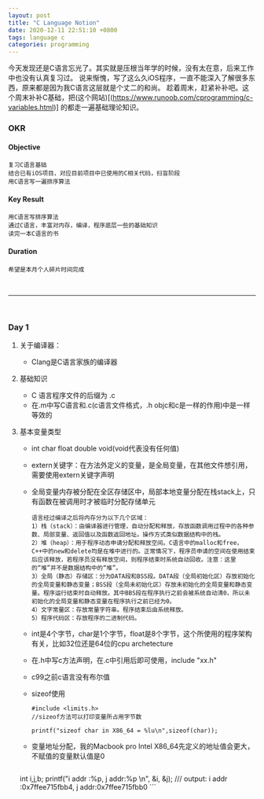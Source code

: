 ```yaml
---
layout: post
title: "C Language Notion"
date: 2020-12-11 22:51:10 +0800
tags: language c
categories: programming
---
```


今天发现还是C语言忘光了。其实就是压根当年学的时候，没有太在意，后来工作中也没有认真复习过。
说来惭愧，写了这么久iOS程序，一直不能深入了解很多东西，原来都是因为我C语言这层就是个丈二的和尚。
趁着周末，赶紧补补吧。这个周末补补C基础，把(这个网站)[(https://www.runoob.com/cprogramming/c-variables.html)] 的都走一遍基础理论知识。

### OKR

#### Objective
	复习C语言基础
	结合已有iOS项目，对应目前项目中已使用的C相关代码，扫盲阶段
	用C语言写一遍排序算法

#### Key Result
	用C语言写排序算法
	通过C语言，丰富对内存，编译，程序底层一些的基础知识
	读完一本C语言的书


#### Duration
	希望是本月个人碎片时间完成


<br>

----------------------------------------------------------------

<br>



### Day 1

1. 关于编译器：
	- Clang是C语言家族的编译器

2. 基础知识
	- C 语言程序文件的后缀为 .c
	- 在.m中写C语言和.c(c语言文件格式，.h objc和c是一样的作用)中是一样等效的

3. 基本变量类型
	- int char float double void(void代表没有任何值)
	- extern关键字：在方法外定义的变量，是全局变量，在其他文件想引用，需要使用extern关键字声明
	- 全局变量内存被分配在全区存储区中，局部本地变量分配在栈stack上，只有函数在被调用时才被临时分配存储单元

		```
		语言经过编译之后将内存分为以下几个区域：
		1）栈（stack）：由编译器进行管理，自动分配和释放，存放函数调用过程中的各种参数、局部变量、返回值以及函数返回地址。操作方式类似数据结构中的栈。
		2）堆（heap）：用于程序动态申请分配和释放空间。C语言中的malloc和free，C++中的new和delete均是在堆中进行的。正常情况下，程序员申请的空间在使用结束后应该释放，若程序员没有释放空间，则程序结束时系统自动回收。注意：这里的“堆”并不是数据结构中的“堆”。
		3）全局（静态）存储区：分为DATA段和BSS段。DATA段（全局初始化区）存放初始化的全局变量和静态变量；BSS段（全局未初始化区）存放未初始化的全局变量和静态变量。程序运行结束时自动释放。其中BBS段在程序执行之前会被系统自动清0，所以未初始化的全局变量和静态变量在程序执行之前已经为0。
		4）文字常量区：存放常量字符串。程序结束后由系统释放。
		5）程序代码区：存放程序的二进制代码。
		```

	- int是4个字节，char是1个字节，float是8个字节，这个所使用的程序架构有关，比如32位还是64位的cpu archetecture
	- 在.h中写c方法声明，在.c中引用后即可使用，include "xx.h"
	- c99之前c语言没有布尔值
	- sizeof使用

		```
		#include <limits.h>
		//sizeof方法可以打印变量所占用字节数

		printf("sizeof char in X86_64 = %lu\n",sizeof(char));
		```

	- 变量地址分配，我的Macbook pro Intel X86_64先定义的地址值会更大，不赋值的变量默认值是0


		```
	int i,j,b;
	printf("i addr :%p, j addr:%p \n", &i, &j);
	/// output:
		i addr :0x7ffee715fbb4, j addr:0x7ffee715fbb0
		```

